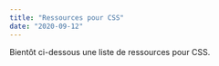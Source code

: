 ```yaml
---
title: "Ressources pour CSS"
date: "2020-09-12"
---
```


Bientôt ci-dessous une liste de ressources pour CSS.
